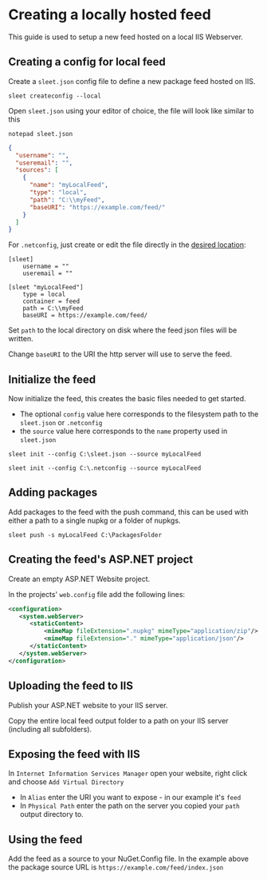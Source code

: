 # Creating a locally hosted feed

This guide is used to setup a new feed hosted on a local IIS Webserver.

## Creating a config for local feed

Create a `sleet.json` config file to define a new package feed hosted on IIS.

``sleet createconfig --local``

Open `sleet.json` using your editor of choice, the file will look like similar to this

``notepad sleet.json``

```json
{
  "username": "",
  "useremail": "",
  "sources": [
    {
      "name": "myLocalFeed",
      "type": "local",
      "path": "C:\\myFeed",
      "baseURI": "https://example.com/feed/"
    }
  ]
}
```

For `.netconfig`, just create or edit the file directly in the [desired location](https://dotnetconfig.org/#what):

```gitconfig
[sleet]
    username = ""
    useremail = ""

[sleet "myLocalFeed"]
    type = local
    container = feed
    path = C:\\myFeed
    baseURI = https://example.com/feed/
```

Set `path` to the local directory on disk where the feed json files will be written.

Change `baseURI` to the URI the http server will use to serve the feed.

## Initialize the feed

Now initialize the feed, this creates the basic files needed to get started.

* The optional `config` value here corresponds to the filesystem path to the `sleet.json` or `.netconfig`
* the `source` value here corresponds to the `name` property used in `sleet.json`

``sleet init --config C:\sleet.json --source myLocalFeed``

``sleet init --config C:\.netconfig --source myLocalFeed``

## Adding packages

Add packages to the feed with the push command, this can be used with either a path to a single nupkg or a folder of nupkgs.

``sleet push -s myLocalFeed C:\PackagesFolder``

## Creating the feed's ASP.NET project

Create an empty ASP.NET Website project.

In the projects' `web.config` file add the following lines:

```xml
<configuration>
   <system.webServer>
      <staticContent>
          <mimeMap fileExtension=".nupkg" mimeType="application/zip"/>
          <mimeMap fileExtension="." mimeType="application/json"/>
      </staticContent>
   </system.webServer>
</configuration>
```

## Uploading the feed to IIS

Publish your ASP.NET website to your IIS server.

Copy the entire local feed output folder to a path on your IIS server (including all subfolders).

## Exposing the feed with IIS

In `Internet Information Services Manager` open your website, right click and choose `Add Virtual Directory`

* In `Alias` enter the URI you want to expose - in our example it's `feed`
* In `Physical Path` enter the path on the server you copied your `path` output directory to.

## Using the feed

Add the feed as a source to your NuGet.Config file. In the example above the package source URL is ``https://example.com/feed/index.json``
